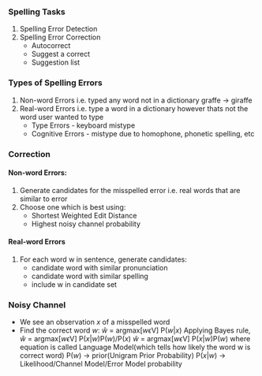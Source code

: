 ### Spelling Tasks
1. Spelling Error Detection
2. Spelling Error Correction
	- Autocorrect
	- Suggest a correct
	- Suggestion list

### Types of Spelling Errors
1. Non-word Errors i.e. typed any word not in a dictionary
	graffe -> giraffe
2. Real-word Errors i.e. type a word in a dictionary however thats not the word user wanted to type
	- Type Errors - keyboard mistype
	- Cognitive Errors - mistype due to homophone, phonetic spelling, etc

### Correction

#### Non-word Errors:

1. Generate candidates for the misspelled error i.e. real words that are similar to error
2. Choose one which is best using:
	- Shortest Weighted Edit Distance
	- Highest noisy channel probability

#### Real-word Errors
1. For each word w in sentence, generate candidates:
	- candidate word with similar pronunciation
	- candidate word with similar spelling
	- include w in candidate set


### Noisy Channel

- We see an observation $x$ of a misspelled word
- Find the correct word $w$:
	$\hat{w}$ = argmax\[$w\epsilon$V] P($w$|$x$)
	Applying Bayes rule,
	$\hat{w}$ = argmax\[$w\epsilon$V] P($x$|$w$)P($w$)/P($x$)
	$\hat{w}$ = argmax\[$w\epsilon$V] P($x$|$w$)P($w$)
	where equation is called Language Model(which tells how likely the word w is correct word)
	P($w$) -> prior(Unigram Prior Probability)
	P($x$|$w$) -> Likelihood/Channel Model/Error Model probability
	
